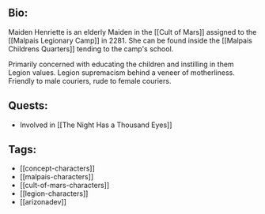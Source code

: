 ## Bio:

Maiden Henriette is an elderly Maiden in the [[Cult of Mars]] assigned to the [[Malpais Legionary Camp]] in 2281. She can be found inside the [[Malpais Childrens Quarters]] tending to the camp's school. 

Primarily concerned with educating the children and instilling in them Legion values. Legion supremacism behind a veneer of motherliness. Friendly to male couriers, rude to female couriers.

## Quests:

- Involved in [[The Night Has a Thousand Eyes]]

## Tags:

- [[concept-characters]]
- [[malpais-characters]]
- [[cult-of-mars-characters]]
- [[legion-characters]]
- [[arizonadev]]